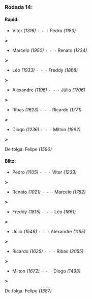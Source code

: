 ### Rodada 14:

#### Rapid:

* Vitor *(1316)* `· - ·` Pedro *(1183)* 

**>** 
* Marcelo *(1950)* `· - ·` Renato *(1234)* 

**>** 
* Léo *(1933)* `· - ·` Freddy *(1868)* 

**>** 
* Alexandre *(1196)* `· - ·` Júlio *(1706)* 

**>** 
* Ribas *(1623)* `· - ·` Ricardo *(1771)* 

**>** 
* Diogo *(1236)* `· - ·` Milton *(1892)* 

**>** 

De folga: Felipe *(1590)*

#### Blitz:

* Pedro *(1105)* `· - ·` Vitor *(1233)* 

**>** 
* Renato *(1021)* `· - ·` Marcelo *(1782)* 

**>** 
* Freddy *(1815)* `· - ·` Léo *(1861)* 

**>** 
* Júlio *(1546)* `· - ·` Alexandre *(1165)* 

**>** 
* Ricardo *(1625)* `· - ·` Ribas *(2055)* 

**>** 
* Milton *(1672)* `· - ·` Diogo *(1493)* 

**>** 

De folga: Felipe *(1387)*

